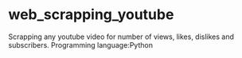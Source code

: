 # web_scrapping_youtube
Scrapping any youtube video for number of views, likes, dislikes and subscribers.
Programming language:Python
